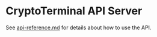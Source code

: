 # CryptoTerminal API Server

See [api-reference.md](https://github.com/Learn-by-doing/crypto-terminal-api-server/blob/master/api-reference.md) for details about how to use the API.
